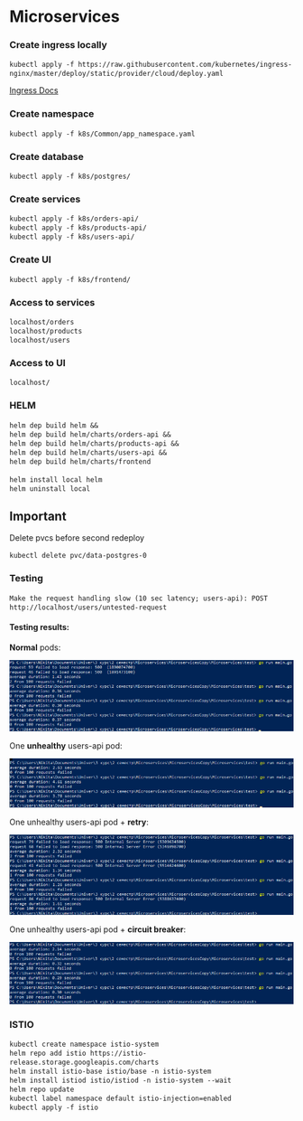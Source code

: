 # Microservices

### Create ingress locally
```
kubectl apply -f https://raw.githubusercontent.com/kubernetes/ingress-nginx/master/deploy/static/provider/cloud/deploy.yaml
```
[Ingress Docs](https://kubernetes.github.io/ingress-nginx/deploy/#quick-start)
### Create namespace
```
kubectl apply -f k8s/Common/app_namespace.yaml
```

### Create database
```
kubectl apply -f k8s/postgres/
```

### Create services
```
kubectl apply -f k8s/orders-api/
kubectl apply -f k8s/products-api/
kubectl apply -f k8s/users-api/
```

### Create UI
```
kubectl apply -f k8s/frontend/
```

### Access to services
```
localhost/orders
localhost/products
localhost/users
```

### Access to UI
```
localhost/
```

### HELM
```
helm dep build helm &&
helm dep build helm/charts/orders-api &&
helm dep build helm/charts/products-api && 
helm dep build helm/charts/users-api &&
helm dep build helm/charts/frontend

helm install local helm
helm uninstall local
```

## Important
Delete pvcs before second redeploy
```
kubectl delete pvc/data-postgres-0
```

### Testing
```
Make the request handling slow (10 sec latency; users-api): POST http://localhost/users/untested-request
```
#### Testing results:
**Normal** pods:

![normal pods testing](/test/results/1-normal.png)

One **unhealthy** users-api pod:

![1 unhealthy users-api pod testing](/test/results/2-broken.png)

One unhealthy users-api pod + **retry**:

![1 unhealthy users-api pod testing (with retry)](/test/results/3-broken-retry.png)

One unhealthy users-api pod + **circuit breaker**:

![1 unhealthy users-api pod testing (with circuit breaker)](/test/results/4-broken-circuit-breaker.png)


### ISTIO
```
kubectl create namespace istio-system
helm repo add istio https://istio-release.storage.googleapis.com/charts
helm install istio-base istio/base -n istio-system
helm install istiod istio/istiod -n istio-system --wait
helm repo update
kubectl label namespace default istio-injection=enabled
kubectl apply -f istio 
```
